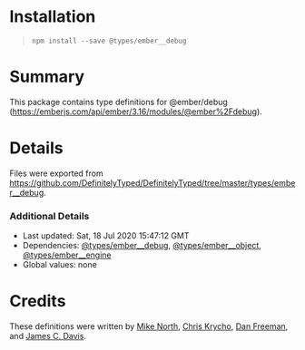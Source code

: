 # Installation
> `npm install --save @types/ember__debug`

# Summary
This package contains type definitions for @ember/debug (https://emberjs.com/api/ember/3.16/modules/@ember%2Fdebug).

# Details
Files were exported from https://github.com/DefinitelyTyped/DefinitelyTyped/tree/master/types/ember__debug.

### Additional Details
 * Last updated: Sat, 18 Jul 2020 15:47:12 GMT
 * Dependencies: [@types/ember__debug](https://npmjs.com/package/@types/ember__debug), [@types/ember__object](https://npmjs.com/package/@types/ember__object), [@types/ember__engine](https://npmjs.com/package/@types/ember__engine)
 * Global values: none

# Credits
These definitions were written by [Mike North](https://github.com/mike-north), [Chris Krycho](https://github.com/chriskrycho), [Dan Freeman](https://github.com/dfreeman), and [James C. Davis](https://github.com/jamescdavis).
